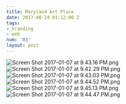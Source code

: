 ```yaml
---
title: Maryland Art Place
date: 2017-08-24 01:12:00 Z
tags:
- branding
- web
num: '03'
layout: post
---
```


![Screen Shot 2017-01-07 at 9.43.16 PM.png](/uploads/Screen%20Shot%202017-01-07%20at%209.43.16%20PM.png)![Screen Shot 2017-01-07 at 9.42.29 PM.png](/uploads/Screen%20Shot%202017-01-07%20at%209.42.29%20PM.png)![Screen Shot 2017-01-07 at 9.43.03 PM.png](/uploads/Screen%20Shot%202017-01-07%20at%209.43.03%20PM.png)![Screen Shot 2017-01-07 at 9.44.52 PM.png](/uploads/Screen%20Shot%202017-01-07%20at%209.44.52%20PM.png)![Screen Shot 2017-01-07 at 9.45.13 PM.png](/uploads/Screen%20Shot%202017-01-07%20at%209.45.13%20PM.png)![Screen Shot 2017-01-07 at 9.44.47 PM.png](/uploads/Screen%20Shot%202017-01-07%20at%209.44.47%20PM.png)